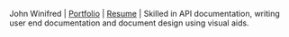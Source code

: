 John Winifred | [Portfolio](https://winifredjohn.hashnode.dev/) | [Resume](https://drive.google.com/file/d/1fIwhSM6sVPBfN9qtj5YKX8i-m0YZ3R0I/view?usp=sharing) | Skilled in API documentation, writing user end documentation and document design using visual aids.
